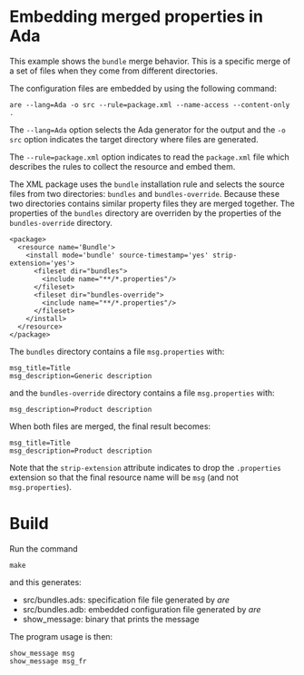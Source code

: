 # Embedding merged properties in Ada

This example shows the `bundle` merge behavior.  This is a specific merge
of a set of files when they come from different directories.

The configuration files are embedded by using the following
command:

```
are --lang=Ada -o src --rule=package.xml --name-access --content-only .
```

The `--lang=Ada` option selects the Ada generator for the output and the
`-o src` option indicates the target directory where files are generated.

The `--rule=package.xml` option indicates to read the `package.xml` file
which describes the rules to collect the resource and embed them.

The XML package uses the `bundle` installation rule and selects the source
files from two directories: `bundles` and `bundles-override`.  Because these
two directories contains similar property files they are merged together.
The properties of the `bundles` directory are overriden by the properties
of the `bundles-override` directory.

```
<package>
  <resource name='Bundle'>
    <install mode='bundle' source-timestamp='yes' strip-extension='yes'>
      <fileset dir="bundles">
        <include name="**/*.properties"/>
      </fileset>
      <fileset dir="bundles-override">
        <include name="**/*.properties"/>
      </fileset>
    </install>
  </resource>
</package>
```

The `bundles` directory contains a file `msg.properties` with:

```
msg_title=Title
msg_description=Generic description
```

and the `bundles-override` directory contains a file `msg.properties` with:

```
msg_description=Product description
```

When both files are merged, the final result becomes:

```
msg_title=Title
msg_description=Product description
```

Note that the `strip-extension` attribute indicates to drop the `.properties`
extension so that the final resource name will be `msg` (and not `msg.properties`).

# Build

Run the command

```
make
```

and this generates:

* src/bundles.ads: specification file file generated by *are*
* src/bundles.adb: embedded configuration file generated by *are*
* show_message: binary that prints the message

The program usage is then:

```
show_message msg
show_message msg_fr
```
